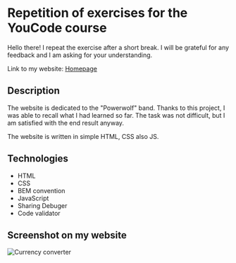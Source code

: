 # Repetition of exercises for the YouCode course

Hello there! I repeat the exercise after a short break. I will be grateful for any feedback and I am asking for your understanding. 

Link to my website: [Homepage](https://machloy.github.io/Exercise/)

## Description

The website is dedicated to the "Powerwolf" band.
Thanks to this project, I was able to recall what I had learned so far. The task was not difficult, but I am satisfied with the end result anyway.
 
The website is written in simple HTML, CSS also JS.

## Technologies

 - HTML
 - CSS
 - BEM convention
 - JavaScript
 - Sharing Debuger
 - Code validator

## Screenshot on my website
![Currency converter](https://i.ibb.co/W6MyjNF/im1.png)
